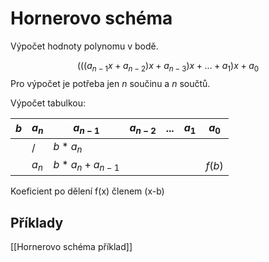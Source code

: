 # Hornerovo schéma
Výpočet hodnoty polynomu v bodě.

$$
(((a_{n-1}x +a_{n-2})x +a_{n-3})x + ... +a_{1})x +a_{0}
$$
Pro výpočet je potřeba jen $n$ součinu a $n$ součtů.

Výpočet tabulkou:

| $b$ | $a_n$ | $a_{n-1}$ | $a_{n-2}$ | ... | $a_{1}$ | $a_{0}$ |
| ---- | ---- | ---- | ---- | ---- | ---- | ---- |
|  | / | $b*a_n$ |  |  |  |  |
|  | $a_n$ | $b*a_n+a_{n-1}$ |  |  |  | $f(b)$ |
Koeficient po dělení f(x) členem (x-b)
## Příklady
[[Hornerovo schéma příklad]]